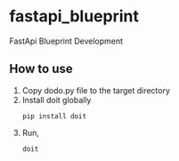 # fastapi_blueprint
FastApi Blueprint Development
## How to use
1. Copy dodo.py file to the target directory
2. Install doit globally
    ```
    pip install doit
    ```
3. Run,
    ```
    doit
    ```
